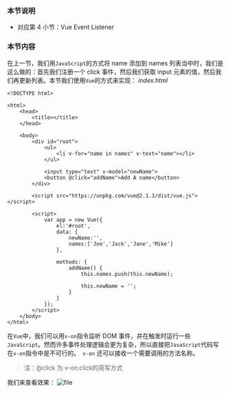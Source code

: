 ### 本节说明
* 对应第 4 小节：Vue Event Listener


### 本节内容
在上一节，我们用`JavaScript`的方式将 name 添加到 names 列表当中时，我们是这么做的：首先我们注册一个 click 事件，然后我们获取 input 元素的值，然后我们再更新列表。本节我们使用`Vue`的方式来实现：
*index.html*
```
<!DOCTYPE html>

<html>
    <head>
        <title></title>
    </head>

    <body>
        <div id="root">
            <ul>
                <li v-for="name in names" v-text="name"></li>
            </ul>

            <input type="text" v-model="newName">
            <button @click="addName">Add A name</button>
        </div>

        <script src="https://unpkg.com/vue@2.1.3/dist/vue.js"></script>

        <script>
            var app = new Vue({
                el:'#root',
                data: {
                    newName:'',
                    names:['Joe','Jack','Jane','Mike']
                },

                methods: {
                    addName() {
                        this.names.push(this.newName);

                        this.newName = '';
                    }
                }
            });
        </script>
    </body>
</html>
```
在`Vue`中，我们可以用`v-on`指令监听 DOM 事件，并在触发时运行一些`JavaScript`。然而许多事件处理逻辑会更为复杂，所以直接把`JavaScript`代码写在`v-on`指令中是不可行的。` v-on` 还可以接收一个需要调用的方法名称。
> 注：@click 为 v-on:click的简写方式

我们来查看效果：
![file](https://lccdn.phphub.org/uploads/images/201810/13/19192/ESbjMKgLf4.gif?imageView2/2/w/1240/h/0)